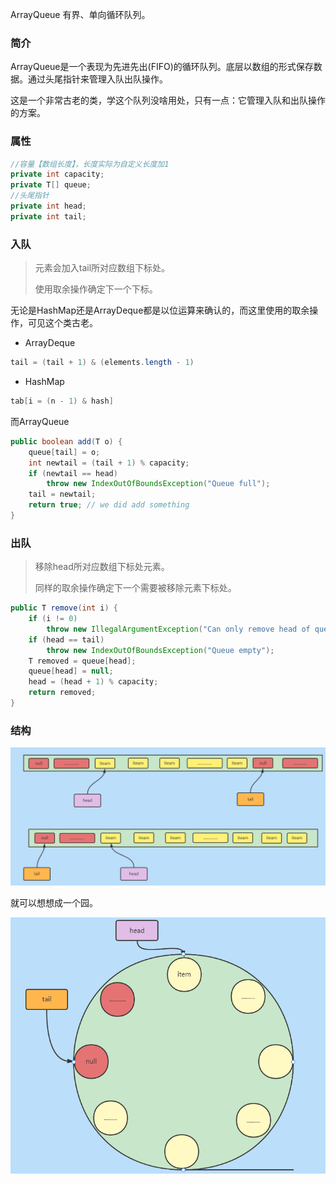ArrayQueue 有界、单向循环队列。



### 简介

​	ArrayQueue是一个表现为先进先出(FIFO)的循环队列。底层以数组的形式保存数据。通过头尾指针来管理入队出队操作。

​	这是一个非常古老的类，学这个队列没啥用处，只有一点：它管理入队和出队操作的方案。



### 属性

```java
//容量【数组长度】，长度实际为自定义长度加1
private int capacity;
private T[] queue;
//头尾指针
private int head;
private int tail;
```



### 入队

> 元素会加入tail所对应数组下标处。
>
> 使用取余操作确定下一个下标。

无论是HashMap还是ArrayDeque都是以位运算来确认的，而这里使用的取余操作，可见这个类古老。

- ArrayDeque

```java
tail = (tail + 1) & (elements.length - 1)
```

- HashMap

```java
tab[i = (n - 1) & hash]
```

而ArrayQueue

```java
public boolean add(T o) {
    queue[tail] = o;
    int newtail = (tail + 1) % capacity;
    if (newtail == head)
        throw new IndexOutOfBoundsException("Queue full");
    tail = newtail;
    return true; // we did add something
}
```



### 出队

> 移除head所对应数组下标处元素。
>
> 同样的取余操作确定下一个需要被移除元素下标处。

```java
public T remove(int i) {
    if (i != 0)
        throw new IllegalArgumentException("Can only remove head of queue");
    if (head == tail)
        throw new IndexOutOfBoundsException("Queue empty");
    T removed = queue[head];
    queue[head] = null;
    head = (head + 1) % capacity;
    return removed;
}
```



### 结构



![image-20220514003308866](ArrayQueue.assets/image-20220514003308866.png)



就可以想想成一个园。

![image-20220514003708430](ArrayQueue.assets/image-20220514003708430.png)